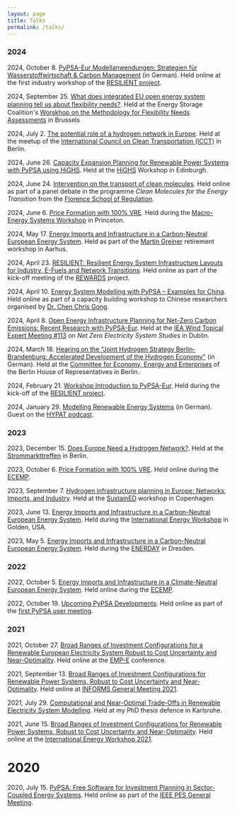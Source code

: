 ```yaml
---
layout: page
title: Talks
permalink: /talks/
---
```


### 2024

2024, October 8. [PyPSA-Eur Modellanwendungen: Strategien für Wasserstoffwirtschaft & Carbon Management](https://tubcloud.tu-berlin.de/s/STLAXe7aiG3GcfG/download/20241008-resilient-nrw.pdf) (in German). Held online at the first industry workshop of the [RESILIENT project](https://resilient-project.github.io/).

2024, September 25. [What does integrated EU open energy system planning tell us about ﬂexibility needs?](https://tubcloud.tu-berlin.de/s/ify3qAf3FNmQ2Az/download/20240924-esc-brussels.pdf). Held at the Energy Storage Coalition's [Worskhop on the Methodology for Flexibility Needs Assessments](https://energystoragecoalition.eu/worskhop-on-methodology-for-flexibility-needs-assessments/) in Brussels

2024, July 2. [The potential role of a hydrogen network in Europe](https://tubcloud.tu-berlin.de/s/pbLGEfiSHWeojGk/download/20240702-icct.pdf). Held at the meetup of the [International Council on Clean Transportation (ICCT)](https://theicct.org/) in Berlin.

2024, June 26. [Capacity Expansion Planning for Renewable Power Systems with PyPSA using HiGHS](https://tubcloud.tu-berlin.de/s/nZ6F54RcnoWYLzJ/download/highs-workshop-presentation.slides.html). Held at the [HiGHS](https://highs.dev/) Workshop in Edinburgh.

2024, June 24. [Intervention on the transport of clean molecules](https://tubcloud.tu-berlin.de/s/dx6zLRCAXR7koLP/download/20240624-fsr-clean-molecules). Held online as part of a panel debate in the programme *Clean Molecules for the Energy Transition* from the [Florence School of Regulation](https://fsr.eui.eu/).

2024, June 6. [Price Formation with 100% VRE](https://tubcloud.tu-berlin.de/s/A8NrNoRjidDWaq8/download/mes-2024-neumann-price-formation.pdf). Held during the [Macro-Energy Systems Workshop](https://www.macroenergysystems.org/mes-2024-workshop) in Princeton.

2024, May 17. [Energy Imports and Infrastructure in a Carbon-Neutral European Energy System](https://tubcloud.tu-berlin.de/s/YoBNPrgkAKjpNid/download/20240517-greiner-fest.pdf). Held as part of the [Martin Greiner](https://scholar.google.com/citations?user=FSvNROoAAAAJ&hl=en) retirement workshop in Aarhus.

2024, April 23. [RESILIENT: Resilient Energy System Infrastructure Layouts
for Industry, E-Fuels and Network Transitions](https://tubcloud.tu-berlin.de/s/yjaqGecwqmJxRxd/download/20240423-rewards-kickoff.pdf). Held online as part of the kick-off meeting of the [REWARDS](https://www.iee.fraunhofer.de/de/projekte/suche/2024/rewards.html) project.

2024, April 10. [Energy System Modelling with PyPSA – Examples for China](https://tubcloud.tu-berlin.de/s/di3fNJYB3YsKJ9K/download/20240410-pypsa-china.pdf). Held online as part of a capacity building workshop to Chinese researchers organised by [Dr. Chen Chris Gong](https://www.pik-potsdam.de/members/chengong).

2024, April 8. [Open Energy Infrastructure Planning for Net-Zero Carbon
Emissions: Recent Research with PyPSA-Eur](https://tubcloud.tu-berlin.de/s/FwtsMJtBSKokJRL/download/20240408-iea-wind.pdf). Held at the [IEA Wind Topical Expert Meeting #113](https://iea-wind.org/2024/02/07/tem113-net-zero-electricity-system-studies/) on *Net Zero Electricity System Studies* in Dublin.

2024, March 18. [Hearing on the "Joint Hydrogen Strategy Berlin-Brandenburg:
Accelerated Development of the Hydrogen Economy"](https://tubcloud.tu-berlin.de/s/jwAiZ3WJ6qzEQKJ/download/20240318-abgeordnetenhaus-berlin.pdf) (in German). Held at the [Committee for Economy, Energy and Enterprises](https://www.parlament-berlin.de/Ausschuesse/19-ausschuss-fur-wirtschaft-energie-und-betriebe) of the Berlin House of Representatives in Berlin.

2024, February 21. [Workshop Introduction to PyPSA-Eur](https://docs.google.com/presentation/d/1uBUqnjgltrxNunBcZ2yrZMG7_9qvaFACTye7kR8by4w/edit#slide=id.g1ec455a5967_0_0). Held during the kick-off of the [RESILIENT project](https://resilient-project.github.io/).

2024, January 29. [Modelling Renewable Energy Systems](https://hypat.de/hypat/podcast/audio/folge-8.php) (in German). Guest on the [HYPAT podcast](https://hypat.de/hypat/podcast/).

### 2023

2023, December 15. [Does Europe Need a Hydrogen Network?](https://tubcloud.tu-berlin.de/s/dR7SF8em4JHpajT/download/neumann-strommarkttreffen.pdf). Held at the [Strommarkttreffen](https://www.strommarkttreffen.org/vergangene-treffen/) in Berlin.

2023, October 6. [Price Formation with 100% VRE](https://tubcloud.tu-berlin.de/s/g86owXMc694CWDC/download/ecemp-2023.pdf). Held online during the [ECEMP](https://www.ecemf.eu/ecemp/ecemp-2023/).

2023, September 7. [Hydrogen infrastructure planning in Europe:
Networks, Imports, and Industry](https://tubcloud.tu-berlin.de/s/aXiZ87cjE46nCX3/download/sustained-copenhagen.pdf). Held at the [SustainED](https://csei.eu/event/sustained-2023/) workshop in Copenhagen.

2023, June 13. [Energy Imports and Infrastructure in a Carbon-Neutral European Energy System](https://tubcloud.tu-berlin.de/s/8Zd87DFtY3EPA6x/download/iew-import-infrastructure.pdf). Held during the [International Energy Workshop](https://www.internationalenergyworkshop.org/meetings-16.html) in Golden, USA.

2023, May 5. [Energy Imports and Infrastructure in a Carbon-Neutral European Energy System](https://tubcloud.tu-berlin.de/s/FidZH6dgRbXz6DG/download/enerday-import-benefits.pdf). Held during the [ENERDAY](https://tu-dresden.de/bu/wirtschaft/bwl/ee2/tagungen/enerday-archives) in Dresden.

### 2022

2022, October 5.  [Energy Imports and Infrastructure in a Climate-Neutral European Energy System](https://tubcloud.tu-berlin.de/s/7sQ9t9kFy2iSqpY/download/ecemp-import-benefits.pdf). Held online during the [ECEMP](https://www.ecemf.eu/ecemp/ecemp-2022/).

2022, October 19. [Upcoming PyPSA Developments](https://tubcloud.tu-berlin.de/s/mZWmQ5fFWEa8wFb/download/pypsa-dev.pdf). Held online as part of the [first PyPSA user meeting](https://forum.openmod.org/t/first-ever-pypsa-user-meeting-on-fri-oct-21-9a-12p-cest/3380/5).

### 2021

2021, October 27. [Broad Ranges of Investment Configurations for a Renewable European Electricity System Robust to Cost Uncertainty and Near-Optimality](https://tubcloud.tu-berlin.de/s/dyABToMrHai86C3/download/empe-neumann-2021.pdf). Held online at the [EMP-E](https://emp-e-2021.b2match.io/) conference.

2021, September 13. [Broad Ranges of Investment Configurations for Renewable Power Systems, Robust to Cost Uncertainty and Near-Optimality](https://tubcloud.tu-berlin.de/s/tKDtoFAGk9tq7RX/download/informs-2021.pdf). Held online at [INFORMS General Meeting 2021](https://meetings.informs.org/wordpress/anaheim2021/).

2021, July 29. [Computational and Near-Optimal Trade-Offs
in Renewable Electricity System Modelling](https://tubcloud.tu-berlin.de/s/AsypW8WisLip86K/download/defence.pdf). Held at my PhD thesis defence in Karlsruhe.

2021, June 15. [Broad Ranges of Investment Configurations for Renewable Power
Systems, Robust to Cost Uncertainty and Near-Optimality](https://tubcloud.tu-berlin.de/s/QfzpgMWAAQFc33Y/download/iew-2021.pdf). Held online at the [International Energy Workshop 2021](https://www.internationalenergyworkshop.org/meetings-14.html).

# 2020

2020, July 15. [PyPSA: Free Software for Investment Planning in Sector-Coupled Energy Systems](https://tubcloud.tu-berlin.de/s/grpqpykSnDmDjGW/download/pesgm2020.pdf). Held online as part of the [IEEE PES General Meeting](https://ieeexplore.ieee.org/xpl/conhome/9281379/proceeding).